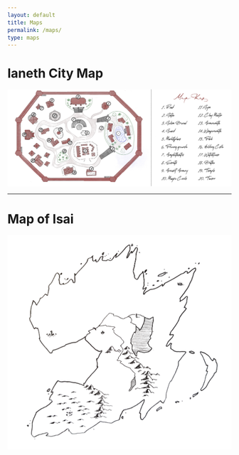 ```yaml
---
layout: default
title: Maps
permalink: /maps/
type: maps
---
```

# Ianeth City Map

![Ianeth City Map](/img/maps/redcity_map_colored.png)

---

# Map of Isai

![Map of Isai](/img/maps/map_of_Isai.jpg)

